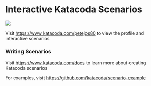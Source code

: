 # Interactive Katacoda Scenarios

[![](http://shields.katacoda.com/katacoda/petejos80/count.svg)](https://www.katacoda.com/petejos80 "Get your profile on Katacoda.com")

Visit https://www.katacoda.com/petejos80 to view the profile and interactive scenarios

### Writing Scenarios
Visit https://www.katacoda.com/docs to learn more about creating Katacoda scenarios

For examples, visit https://github.com/katacoda/scenario-example
